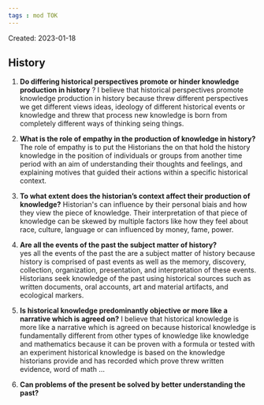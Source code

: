 ```yaml
---
tags : mod TOK
---
```

Created: 2023-01-18 

## History 

1.  **Do differing historical perspectives promote or hinder knowledge production in history** ?
   I believe that historical perspectives promote knowledge production in history because threw different perspectives we get different views ideas, ideology of different historical events or knowledge and threw that process new knowledge is born from completely different ways of thinking seing things.
   
2. **What is the role of empathy in the production of knowledge in history?** 
   The role of empathy is to put the Historians the on that hold the history knowledge in the position of individuals or groups from another time period with an aim of understanding their thoughts and feelings, and explaining motives that guided their actions within a specific historical context.
   
3. **To what extent does the historian’s context affect their production of knowledge?** 
   Historian's can influence by their personal biais and how they view the piece of knowledge. Their interpretation of that piece of knowledge can be skewed by multiple factors like how they feel about race, culture, language or can influenced by money, fame, power.
   
4. **Are all the events of the past the subject matter of history?**  
   yes all the events of the past the are a subject matter of history because history is comprised of past events as well as the memory, discovery, collection, organization, presentation, and interpretation of these events. Historians seek knowledge of the past using historical sources such as written documents, oral accounts, art and material artifacts, and ecological markers.
   
6. **Is historical knowledge predominantly objective or more like a narrative which is agreed on?** 
   I believe that historical knowledge is more like a narrative which is agreed on because historical knowledge is fundamentally different from other types of knowledge like knowledge and mathematics because it can be proven with a formula or tested with an experiment historical knowledge is based on the knowledge historians provide and has recorded which prove threw written evidence, word of math … 
   
7. **Can problems of the present be solved by better understanding the past?**
   